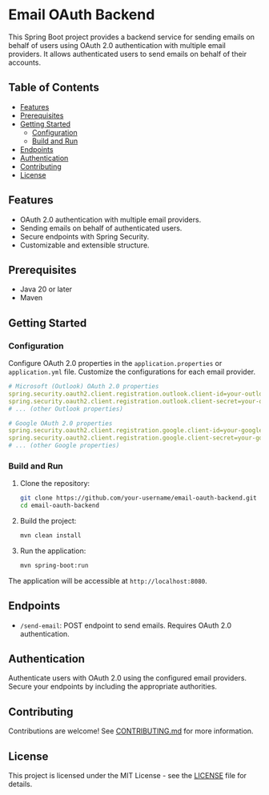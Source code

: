 # Email OAuth Backend

This Spring Boot project provides a backend service for sending emails on behalf of users using OAuth 2.0 authentication with multiple email providers. It allows authenticated users to send emails on behalf of their accounts.

## Table of Contents

- [Features](#features)
- [Prerequisites](#prerequisites)
- [Getting Started](#getting-started)
  - [Configuration](#configuration)
  - [Build and Run](#build-and-run)
- [Endpoints](#endpoints)
- [Authentication](#authentication)
- [Contributing](#contributing)
- [License](#license)

## Features

- OAuth 2.0 authentication with multiple email providers.
- Sending emails on behalf of authenticated users.
- Secure endpoints with Spring Security.
- Customizable and extensible structure.

## Prerequisites

- Java 20 or later
- Maven

## Getting Started

### Configuration

Configure OAuth 2.0 properties in the `application.properties` or `application.yml` file. Customize the configurations for each email provider.

```yaml
# Microsoft (Outlook) OAuth 2.0 properties
spring.security.oauth2.client.registration.outlook.client-id=your-outlook-client-id
spring.security.oauth2.client.registration.outlook.client-secret=your-outlook-client-secret
# ... (other Outlook properties)

# Google OAuth 2.0 properties
spring.security.oauth2.client.registration.google.client-id=your-google-client-id
spring.security.oauth2.client.registration.google.client-secret=your-google-client-secret
# ... (other Google properties)
```

### Build and Run

1. Clone the repository:

   ```bash
   git clone https://github.com/your-username/email-oauth-backend.git
   cd email-oauth-backend
   ```

2. Build the project:

   ```bash
   mvn clean install
   ```

3. Run the application:

   ```bash
   mvn spring-boot:run
   ```

The application will be accessible at `http://localhost:8080`.

## Endpoints

- `/send-email`: POST endpoint to send emails. Requires OAuth 2.0 authentication.

## Authentication

Authenticate users with OAuth 2.0 using the configured email providers. Secure your endpoints by including the appropriate authorities.

## Contributing

Contributions are welcome! See [CONTRIBUTING.md](CONTRIBUTING.md) for more information.

## License

This project is licensed under the MIT License - see the [LICENSE](LICENSE) file for details.